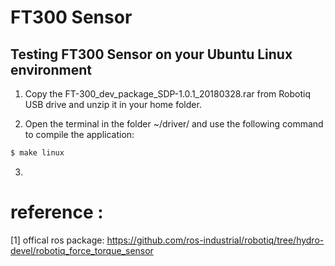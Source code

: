 # FT300 Sensor 

## Testing FT300 Sensor on your Ubuntu Linux environment

1. Copy the FT-300_dev_package_SDP-1.0.1_20180328.rar from Robotiq USB drive and unzip it in your home folder.

2. Open the terminal in the folder ~/driver/ and use the following command to compile the application:

```bash
$ make linux
```
3. 

# reference :
 
 [1] offical ros package: https://github.com/ros-industrial/robotiq/tree/hydro-devel/robotiq_force_torque_sensor
